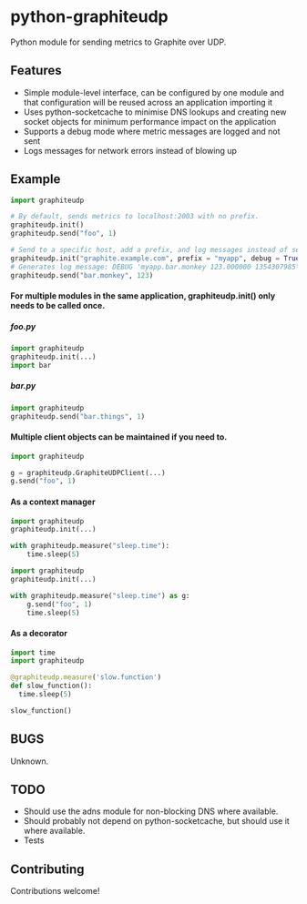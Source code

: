 python-graphiteudp
==================

Python module for sending metrics to Graphite over UDP.

Features
--------
* Simple module-level interface, can be configured by one module and that configuration will be reused across an application importing it
* Uses python-socketcache to minimise DNS lookups and creating new socket objects for minimum performance impact on the application
* Supports a debug mode where metric messages are logged and not sent
* Logs messages for network errors instead of blowing up

Example
-------
```python
import graphiteudp

# By default, sends metrics to localhost:2003 with no prefix.
graphiteudp.init()
graphiteudp.send("foo", 1)

# Send to a specific host, add a prefix, and log messages instead of sending them.
graphiteudp.init("graphite.example.com", prefix = "myapp", debug = True)
# Generates log message: DEBUG 'myapp.bar.monkey 123.000000 1354307985\n' -> ('graphite.example.com', 2003)
graphiteudp.send("bar.monkey", 123)
```

#### For multiple modules in the same application, graphiteudp.init() only needs to be called once.
##### foo.py
```python
import graphiteudp
graphiteudp.init(...)
import bar
```

##### bar.py
```python
import graphiteudp
graphiteudp.send("bar.things", 1)
```

#### Multiple client objects can be maintained if you need to.
```python
import graphiteudp

g = graphiteudp.GraphiteUDPClient(...)
g.send("foo", 1)
```

#### As a context manager
```python
import graphiteudp
graphiteudp.init(...)

with graphiteudp.measure("sleep.time"):
    time.sleep(5)
```

```python
import graphiteudp
graphiteudp.init(...)

with graphiteudp.measure("sleep.time") as g:
    g.send("foo", 1)
    time.sleep(5)
```

#### As a decorator
```python
import time
import graphiteudp

@graphiteudp.measure('slow.function')
def slow_function():
  time.sleep(5)

slow_function()
```

BUGS
----
Unknown.

TODO
----
* Should use the adns module for non-blocking DNS where available.
* Should probably not depend on python-socketcache, but should use it where available.
* Tests

Contributing
------------
Contributions welcome!
